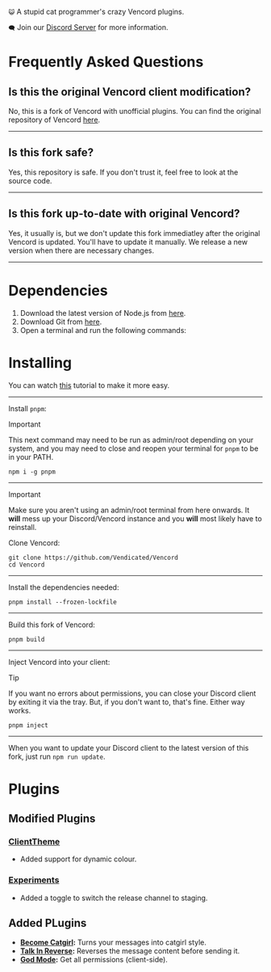 `😺` A stupid cat programmer's crazy Vencord plugins.

`🗨️` Join our [Discord Server](https://discord.gg/PxDj9XeHkB) for more information.

# Frequently Asked Questions

## Is this the original Vencord client modification?
No, this is a fork of Vencord with unofficial plugins. You can find the original repository of Vencord [here](https://github.com/Vendicated/Vencord).

---

## Is this fork safe?
Yes, this repository is safe. If you don't trust it, feel free to look at the source code.

---

## Is this fork up-to-date with original Vencord?
Yes, it usually is, but we don't update this fork immediatley after the original Vencord is updated. You'll have to update it manually. We release a new version when there are necessary changes.

---

# Dependencies
1. Download the latest version of Node.js from [here](https://nodejs.org/en/download/current).
2. Download Git from [here](https://git-scm.com/download).
3. Open a terminal and run the following commands:

# Installing
You can watch [this](https://drive.google.com/file/d/1zlWv4t14ORqy7QuF_Sup7DLkf7pAgS90/view?usp=sharing) tutorial to make it more easy.

---

Install `pnpm`:

> [!IMPORTANT]
> This next command may need to be run as admin/root depending on your system, and you may need to close and reopen your terminal for `pnpm` to be in your PATH.


```shell
npm i -g pnpm
```

---

> [!IMPORTANT]
> Make sure you aren't using an admin/root terminal from here onwards. It **will** mess up your Discord/Vencord instance and you **will** most likely have to reinstall.

Clone Vencord:

```shell
git clone https://github.com/Vendicated/Vencord
cd Vencord
```
---

Install the dependencies needed:

```shell
pnpm install --frozen-lockfile
```
---

Build this fork of Vencord:

```shell
pnpm build
```
---

Inject Vencord into your client:

> [!TIP]
> If you want no errors about permissions, you can close your Discord client by exiting it via the tray. But, if you don't want to, that's fine. Either way works.

```shell
pnpm inject
```
---
When you want to update your Discord client to the latest version of this fork, just run `npm run update`.

# Plugins

## Modified Plugins

### [ClientTheme](<https://github.com/Tolga1452/Vencord/tree/main/src/plugins/clientTheme>)

- Added support for dynamic colour.

### [Experiments](<https://github.com/Tolga1452/Vencord/tree/main/src/plugins/experiments>)

- Added a toggle to switch the release channel to staging.

## Added PLugins

- **[Become Catgirl](<https://github.com/Tolga1452/Vencord/tree/main/src/plugins/becomeCatgirl>):** Turns your messages into catgirl style.
- **[Talk In Reverse](https://github.com/Tolga1452/Vencord/tree/main/src/plugins/talkInReverse):** Reverses the message content before sending it.
- **[God Mode](https://github.com/Tolga1452/Vencord/tree/main/src/plugins/godMode):** Get all permissions (client-side).
